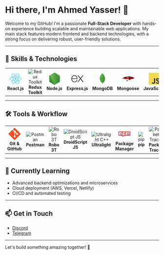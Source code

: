 # Hi there, I'm Ahmed Yasser! 👋

Welcome to my GitHub! I'm a passionate **Full-Stack Developer** with hands-on experience building scalable and maintainable web applications. My main stack features modern frontend and backend technologies, with a strong focus on delivering robust, user-friendly solutions.

---

## 🚀 Skills & Technologies

<table>
  <tr>
  <td align="center">
      <img src="https://raw.githubusercontent.com/devicons/devicon/master/icons/react/react-original.svg" width="40" height="40" alt="ReactJS"/>
      <br/>
      <b>React.js</b>
    </td>
    <td align="center">
      <img src="https://redux.js.org/img/redux.svg" width="40" height="40" alt="Redux Toolkit"/>
      <br/>
      <b>Redux Toolkit</b>
    </td>
    <td align="center">
      <img src="https://raw.githubusercontent.com/devicons/devicon/master/icons/nodejs/nodejs-original.svg" width="40" height="40" alt="NodeJS"/>
      <br/>
      <b>Node.js</b>
    </td>
    <td align="center">
      <img src="https://raw.githubusercontent.com/devicons/devicon/master/icons/express/express-original.svg" width="40" height="40" alt="ExpressJS"/>
      <br/>
      <b>Express.js</b>
    </td>
    <td align="center">
      <img src="https://raw.githubusercontent.com/devicons/devicon/master/icons/mongodb/mongodb-original.svg" width="40" height="40" alt="MongoDB"/>
      <br/>
      <b>MongoDB</b>
    </td>
    <td align="center">
      <img src="https://raw.githubusercontent.com/devicons/devicon/master/icons/mongoose/mongoose-original.svg" width="40" height="40" alt="Mongoose"/>
      <br/>
      <b>Mongoose</b>
    </td>
    <td align="center">
      <img src="https://raw.githubusercontent.com/devicons/devicon/master/icons/javascript/javascript-original.svg" width="40" height="40" alt="JavaScript"/>
      <br/>
      <b>JavaScript</b>
    </td>
    <td align="center">
      <img src="https://raw.githubusercontent.com/devicons/devicon/master/icons/bash/bash-original.svg" width="40" height="40" alt="Bash"/>
      <br/>
      <b>Bash</b>
    </td>
    <td align="center">
      <img src="https://raw.githubusercontent.com/devicons/devicon/master/icons/powershell/powershell-original.svg" width="40" height="40" alt="PowerShell"/>
      <br/>
      <b>PowerShell</b>
    </td>
    <td align="center">
      <img src="https://raw.githubusercontent.com/devicons/devicon/master/icons/python/python-original.svg" width="40" height="40" alt="Python"/>
      <br/>
      <b>Python</b>
    </td>
    <td align="center">
      <img src="https://raw.githubusercontent.com/devicons/devicon/master/icons/linux/linux-original.svg" width="40" height="40" alt="Linux"/>
      <br/>
      <b>Linux</b>
    </td>
    <td align="center">
      <img src="https://raw.githubusercontent.com/devicons/devicon/master/icons/html5/html5-original.svg" width="40" height="40" alt="HTML5"/>
      <br/>
      <b>HTML5</b>
    </td>
    <td align="center">
      <img src="https://raw.githubusercontent.com/devicons/devicon/master/icons/css3/css3-original.svg" width="40" height="40" alt="CSS3"/>
      <br/>
      <b>CSS3</b>
    </td>
    <td align="center">
      <img src="https://raw.githubusercontent.com/devicons/devicon/master/icons/bootstrap/bootstrap-plain.svg" width="40" height="40" alt="Bootstrap5"/>
      <br/>
      <b>Bootstrap 5</b>
    </td>
    <td align="center">
      <img src="https://raw.githubusercontent.com/devicons/devicon/master/icons/jquery/jquery-original.svg" width="40" height="40" alt="jQuery"/>
      <br/>
      <b>jQuery</b>
    </td>
      <td align="center">
      <img src="https://knowledge.hubspot.com/hs-fs/hubfs/content-management-system-cms-2-20241120-3519263.webp?width=650&height=394&name=content-management-system-cms-2-20241120-3519263.jpg" width="40" height="40" alt="CMS"/>
      <br/>
      <b>CMS</b>
    </td>
  
  </tr>
</table>

---

## 🛠️ Tools & Workflow

<table>
  <tr>
    <td align="center">
      <img src="https://raw.githubusercontent.com/devicons/devicon/master/icons/git/git-original.svg" width="40" height="40" alt="Git"/>
      <br/>
      <b>Git & GitHub</b>
    </td>
    <td align="center">
      <img src="https://www.vectorlogo.zone/logos/getpostman/getpostman-icon.svg" width="40" height="40" alt="Postman"/>
      <br/>
      <b>Postman</b>
    </td>
     <td align="center">
      <img src="https://user-images.githubusercontent.com/12401985/69677316-60423a00-1081-11ea-9ec6-7334c0e491a5.png" width="40" height="40" alt="Robo 3T"/>
      <br/>
      <b>Robo 3T</b>
    </td>
     <td align="center">
      <img src="https://droidscript.org/wp-content/uploads/2020/08/cropped-unnamed.png" width="40" height="40" alt="DroidScript JS"/>
      <br/>
      <b>DroidScript JS</b>
    </td>
    <td align="center">
      <img src="https://github.com/ultralight-ux/Ultralight/blob/master/media/logo.png" width="40" height="40" alt="Ultralig.ht C++"/>
      <br/>
      <b>Ultralight</b>
    </td>
     <td align="center">
      <img src="https://raw.githubusercontent.com/devicons/devicon/master/icons/npm/npm-original-wordmark.svg" width="40" height="40" alt="Package Manager"/>
      <br/>
      <b>Package Manager</b>
    </td>
     <td align="center">
      <img src="https://pypi.org/static/images/logo-small.8998e9d1.svg" width="40" height="40" alt="pip"/>
      <br/>
      <b>pip</b>
    </td>
     <td align="center">
      <img src="https://www.netacad.com/webpages/courses/70d46a4c-f42b-4085-855d-1f2f3fe1aeca/content/en-US/assets/a130b95dcb8944eea318db881573f9a7.svg" width="40" height="40" alt="Packet Tracer"/>
      <br/>
      <b>Packet Tracer</b>
    </td>
    <td align="center">
      <img src="https://raw.githubusercontent.com/devicons/devicon/master/icons/vscode/vscode-original.svg" width="40" height="40" alt="VS Code"/>
      <br/>
      <b>VS Code</b>
    </td>
  </tr>
</table>

---

## 🌱 Currently Learning

- Advanced backend optimizations and microservices
- Cloud deployment (AWS, Vercel, Netlify)
- CI/CD and automated testing

---

## 📫 Get in Touch

- [Discord](https://discord.com/users/1173595518174236774)
- [Telegram](https://t.me/ahmed_yasser369)

---

Let's build something amazing together! 🚀
